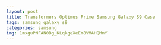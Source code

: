 ```yaml
---
layout: post
title: Transformers Optimus Prime Samsung Galaxy S9 Case
tags: samsung galaxy s9
categories: samsung
img: 1mxguPNFAN0Bg_KLqkgeXeEY8VMAHQMnY
---
```

